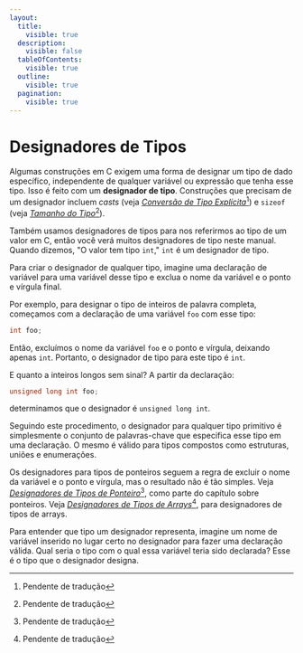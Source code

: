 ```yaml
---
layout:
  title:
    visible: true
  description:
    visible: false
  tableOfContents:
    visible: true
  outline:
    visible: true
  pagination:
    visible: true
---
```


# Designadores de Tipos

Algumas construções em C exigem uma forma de designar um tipo de dado específico, independente de qualquer variável ou expressão que tenha esse tipo. Isso é feito com um **designador de tipo**. Construções que precisam de um designador incluem _casts_ (veja [_Conversão de Tipo Explícita_](#user-content-fn-1)[^1]) e `sizeof` (veja [_Tamanho do Tipo_](#user-content-fn-2)[^2]).

Também usamos designadores de tipos para nos referirmos ao tipo de um valor em C, então você verá muitos designadores de tipo neste manual. Quando dizemos, "O valor tem tipo `int`," `int` é um designador de tipo.

Para criar o designador de qualquer tipo, imagine uma declaração de variável para uma variável desse tipo e exclua o nome da variável e o ponto e vírgula final.

Por exemplo, para designar o tipo de inteiros de palavra completa, começamos com a declaração de uma variável `foo` com esse tipo:

```c
int foo;
```

Então, excluímos o nome da variável `foo` e o ponto e vírgula, deixando apenas `int`. Portanto, o designador de tipo para este tipo é `int`.

E quanto a inteiros longos sem sinal? A partir da declaração:

```c
unsigned long int foo;
```

determinamos que o designador é `unsigned long int`.

Seguindo este procedimento, o designador para qualquer tipo primitivo é simplesmente o conjunto de palavras-chave que especifica esse tipo em uma declaração. O mesmo é válido para tipos compostos como estruturas, uniões e enumerações.

Os designadores para tipos de ponteiros seguem a regra de excluir o nome da variável e o ponto e vírgula, mas o resultado não é tão simples. Veja [_Designadores de Tipos de Ponteiro_](#user-content-fn-3)[^3], como parte do capítulo sobre ponteiros. Veja [_Designadores de Tipos de Arrays_](#user-content-fn-4)[^4], para designadores de tipos de arrays.

Para entender que tipo um designador representa, imagine um nome de variável inserido no lugar certo no designador para fazer uma declaração válida. Qual seria o tipo com o qual essa variável teria sido declarada? Esse é o tipo que o designador designa.

[^1]: Pendente de tradução

[^2]: Pendente de tradução

[^3]: Pendente de tradução

[^4]: Pendente de tradução
